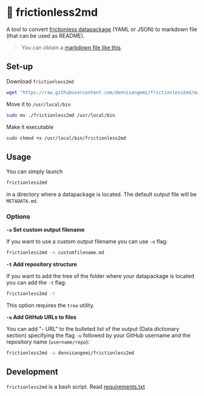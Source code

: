 # 🔧 frictionless2md
A tool to convert [frictionless datapackage](https://specs.frictionlessdata.io/) (YAML or JSON) to markdown file (that can be used as README).

> You can obtain a [markdown file like this](https://github.com/chiaraadornetto/dati-tv-elezioni-ue-2019#readme).

## Set-up
Download `frictionless2md` 
```bash
wget "https://raw.githubusercontent.com/dennisangemi/frictionless2md/main/frictionless2md"
```

Move it to `/usr/local/bin`
```bash
sudo mv ./frictionless2md /usr/local/bin
```

Make it executable
```bash
sudo chmod +x /usr/local/bin/frictionless2md
```

## Usage

You can simply launch 
```bash
frictionless2md
``` 
in a directory where a datapackage is located. The default output file will be `METADATA.md`.

### Options

**`-o` Set custom output filename**

If you want to use a custom output filename you can use `-o` flag:
```bash
frictionless2md -o customfilename.md
```

**`-t` Add repository structure**

If you want to add the tree of the folder where your datapackage is located you can add the `-t` flag:
```bash
frictionless2md -t
```

This option requires the `tree` utility.

**`-u` Add GitHub URLs to files**

You can add "- URL" to the bulleted list of the output (Data dictionary section) specifying the flag `-u` followed by your GitHub username and the repository name (`username/repo`):

```bash
frictionless2md -u dennisangemi/frictionless2md
```


## Development
`frictionless2md` is a bash script. Read [requirements.txt](requirements.txt)

